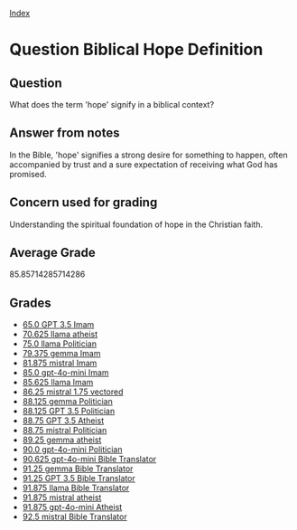 
[Index](../../index.md)
# Question Biblical Hope Definition
## Question
What does the term 'hope' signify in a biblical context?

## Answer from notes
In the Bible, 'hope' signifies a strong desire for something to happen, often accompanied by trust and a sure expectation of receiving what God has promised.

## Concern used for grading
Understanding the spiritual foundation of hope in the Christian faith.

## Average Grade
85.85714285714286

## Grades
 * [65.0 GPT 3.5 Imam](../answers/GPT_3.5_Imam/Biblical_Hope_Definition.md)
 * [70.625 llama atheist](../answers/llama_atheist/Biblical_Hope_Definition.md)
 * [75.0 llama Politician](../answers/llama_Politician/Biblical_Hope_Definition.md)
 * [79.375 gemma Imam](../answers/gemma_Imam/Biblical_Hope_Definition.md)
 * [81.875 mistral Imam](../answers/mistral_Imam/Biblical_Hope_Definition.md)
 * [85.0 gpt-4o-mini Imam](../answers/gpt-4o-mini_Imam/Biblical_Hope_Definition.md)
 * [85.625 llama Imam](../answers/llama_Imam/Biblical_Hope_Definition.md)
 * [86.25 mistral 1.75 vectored](../answers/mistral_1.75_vectored/Biblical_Hope_Definition.md)
 * [88.125 gemma Politician](../answers/gemma_Politician/Biblical_Hope_Definition.md)
 * [88.125 GPT 3.5 Politician](../answers/GPT_3.5_Politician/Biblical_Hope_Definition.md)
 * [88.75 GPT 3.5 Atheist](../answers/GPT_3.5_Atheist/Biblical_Hope_Definition.md)
 * [88.75 mistral Politician](../answers/mistral_Politician/Biblical_Hope_Definition.md)
 * [89.25 gemma atheist](../answers/gemma_atheist/Biblical_Hope_Definition.md)
 * [90.0 gpt-4o-mini Politician](../answers/gpt-4o-mini_Politician/Biblical_Hope_Definition.md)
 * [90.625 gpt-4o-mini Bible Translator](../answers/gpt-4o-mini_Bible_Translator/Biblical_Hope_Definition.md)
 * [91.25 gemma Bible Translator](../answers/gemma_Bible_Translator/Biblical_Hope_Definition.md)
 * [91.25 GPT 3.5 Bible Translator](../answers/GPT_3.5_Bible_Translator/Biblical_Hope_Definition.md)
 * [91.875 llama Bible Translator](../answers/llama_Bible_Translator/Biblical_Hope_Definition.md)
 * [91.875 mistral atheist](../answers/mistral_atheist/Biblical_Hope_Definition.md)
 * [91.875 gpt-4o-mini Atheist](../answers/gpt-4o-mini_Atheist/Biblical_Hope_Definition.md)
 * [92.5 mistral Bible Translator](../answers/mistral_Bible_Translator/Biblical_Hope_Definition.md)
